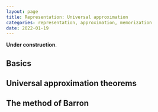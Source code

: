 ```yaml
---
layout: page
title: Representation: Universal approximation
categories: representation, approximation, memorization
date: 2022-01-19
---
```



**Under construction**.

## Basics

## Universal approximation theorems

## The method of Barron
